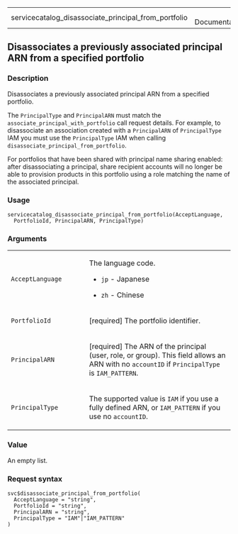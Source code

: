 <table style="width: 100%;">
<tbody>
<tr class="odd">
<td>servicecatalog_disassociate_principal_from_portfolio</td>
<td style="text-align: right;">R Documentation</td>
</tr>
</tbody>
</table>

## Disassociates a previously associated principal ARN from a specified portfolio

### Description

Disassociates a previously associated principal ARN from a specified
portfolio.

The `PrincipalType` and `PrincipalARN` must match the
`associate_principal_with_portfolio` call request details. For example,
to disassociate an association created with a `PrincipalARN` of
`PrincipalType` IAM you must use the `PrincipalType` IAM when calling
`disassociate_principal_from_portfolio`.

For portfolios that have been shared with principal name sharing
enabled: after disassociating a principal, share recipient accounts will
no longer be able to provision products in this portfolio using a role
matching the name of the associated principal.

### Usage

    servicecatalog_disassociate_principal_from_portfolio(AcceptLanguage,
      PortfolioId, PrincipalARN, PrincipalType)

### Arguments

<table>
<colgroup>
<col style="width: 35%" />
<col style="width: 65%" />
</colgroup>
<tbody>
<tr class="odd">
<td><code
id="servicecatalog_disassociate_principal_from_portfolio_:_AcceptLanguage">AcceptLanguage</code></td>
<td><p>The language code.</p>
<ul>
<li><p><code>jp</code> - Japanese</p></li>
<li><p><code>zh</code> - Chinese</p></li>
</ul></td>
</tr>
<tr class="even">
<td><code
id="servicecatalog_disassociate_principal_from_portfolio_:_PortfolioId">PortfolioId</code></td>
<td><p>[required] The portfolio identifier.</p></td>
</tr>
<tr class="odd">
<td><code
id="servicecatalog_disassociate_principal_from_portfolio_:_PrincipalARN">PrincipalARN</code></td>
<td><p>[required] The ARN of the principal (user, role, or group). This
field allows an ARN with no <code>accountID</code> if
<code>PrincipalType</code> is <code>IAM_PATTERN</code>.</p></td>
</tr>
<tr class="even">
<td><code
id="servicecatalog_disassociate_principal_from_portfolio_:_PrincipalType">PrincipalType</code></td>
<td><p>The supported value is <code>IAM</code> if you use a fully
defined ARN, or <code>IAM_PATTERN</code> if you use no
<code>accountID</code>.</p></td>
</tr>
</tbody>
</table>

### Value

An empty list.

### Request syntax

    svc$disassociate_principal_from_portfolio(
      AcceptLanguage = "string",
      PortfolioId = "string",
      PrincipalARN = "string",
      PrincipalType = "IAM"|"IAM_PATTERN"
    )
